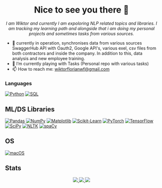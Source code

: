 <h1 align="center"> Nice to see you there 👋 </h1>

<p align="center">
  <i>
      I am Wiktor and currently I am expoloring NLP related topics and libraries.
      I am tracking my learning path and alongside that i am doing my personal projects and sometimes tasks from various sources.
  </i>
</p>

+ :construction_worker: currently in operation, synchronises data from various sources SwaggerHub API with Oauth2, Google API's, various exel, csv files from both contractors and inside the company. In addition to this, data analysis and new employee training.
+ 🌱 I’m currently playing with Tasks (Personal repo with various tasks)
+ 📫 How to reach me: wiktorflorianwf@gmail.com

### Languages
[![Python](https://img.shields.io/badge/python-black?style=for-the-badge&logo=python)](https://github.com/wiktorflorian)
[![SQL](https://img.shields.io/badge/sql-black?style=for-the-badge&logo=mysql)](https://github.com/wiktorflorian)


## ML/DS Libraries
[![Pandas](https://img.shields.io/badge/pandas-black?style=for-the-badge&logo=pandas)](https://github.com/wiktorflorian)
[![NumPy](https://img.shields.io/badge/numpy-black?style=for-the-badge&logo=numpy)](https://github.com/wiktorflorian)
[![Matplotlib](https://img.shields.io/badge/Matplotlib-%23ffffff.svg?style=for-the-badge&logo=Matplotlib&logoColor=black)](https://github.com/wiktorflorian)
[![Scikit-Learn](https://img.shields.io/badge/scikit--learn-black?style=for-the-badge&logo=scikit-learn)](https://github.com/wiktorflorian)
[![PyTorch](https://img.shields.io/badge/PyTorch-black?style=for-the-badge&logo=PyTorch)](https://github.com/wiktorflorian)
[![TensorFlow](https://img.shields.io/badge/TensorFlow-%23FF6F00.svg?style=for-the-badge&logo=TensorFlow&logoColor=white)](https://github.com/wiktorflorian)
[![SciPy](https://img.shields.io/badge/SciPy-black?style=for-the-badge&logo=scipy)](https://github.com/wiktorflorian)
[![NLTK](https://img.shields.io/badge/NLTK-%23ff69b4.svg?style=for-the-badge&logo=NLTK&logoColor=black)](https://github.com/wiktorflorian)
[![spaCy](https://img.shields.io/badge/spaCy-09A3D5.svg?style=for-the-badge&logo=spaCy&logoColor=white)](https://github.com/wiktorflorian)



## OS
[![macOS](https://img.shields.io/badge/mac%20os-000000?style=for-the-badge&logo=macos&logoColor=F0F0F0)](https://github.com/wiktorflorian)

## Stats
<p align="center">
  <a href="https://github.com/wiktorflorian">
    <img src="http://github-profile-summary-cards.vercel.app/api/cards/profile-details?username=wiktorflorian&theme=dracula" />
  </a>
  <a href="https://github.com/wiktorflorian">
    <img src="https://github-readme-streak-stats.herokuapp.com/?user=wiktorflorian&hide_border=true&card_width=338&theme=dracula" />
  </a>
  <a href="https://github.com/wiktorflorian">
    <img src="http://github-profile-summary-cards.vercel.app/api/cards/stats?username=wiktorflorian&theme=dracula" />
  </a>
</p>
